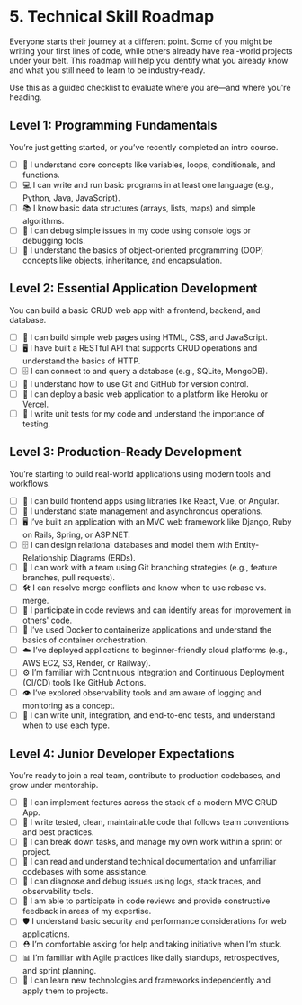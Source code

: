 # 5. Technical Skill Roadmap

Everyone starts their journey at a different point. Some of you might be writing your first lines of code, while others already have real-world projects under your belt. This roadmap will help you identify what you already know and what you still need to learn to be industry-ready.

Use this as a guided checklist to evaluate where you are—and where you're heading.

## Level 1: Programming Fundamentals

You’re just getting started, or you’ve recently completed an intro course.

- [ ] 🧠 I understand core concepts like variables, loops, conditionals, and functions.
- [ ] 💻 I can write and run basic programs in at least one language (e.g., Python, Java, JavaScript).
- [ ] 📚 I know basic data structures (arrays, lists, maps) and simple algorithms.
- [ ] 🐛 I can debug simple issues in my code using console logs or debugging tools.
- [ ] 🧱 I understand the basics of object-oriented programming (OOP) concepts like objects, inheritance, and encapsulation.

## Level 2: Essential Application Development

You can build a basic CRUD web app with a frontend, backend, and database.

- [ ] 🎨 I can build simple web pages using HTML, CSS, and JavaScript.
- [ ] 🖥️ I have built a RESTful API that supports CRUD operations and understand the basics of HTTP.
- [ ] 🗄️ I can connect to and query a database (e.g., SQLite, MongoDB).
- [ ] 🤝 I understand how to use Git and GitHub for version control.
- [ ] 🚀 I can deploy a basic web application to a platform like Heroku or Vercel.
- [ ] 🧪 I write unit tests for my code and understand the importance of testing.

## Level 3: Production-Ready Development

You’re starting to build real-world applications using modern tools and workflows.

- [ ] 🎨 I can build frontend apps using libraries like React, Vue, or Angular.
- [ ] 🧠 I understand state management and asynchronous operations.
- [ ] 🖥️ I’ve built an application with an MVC web framework like Django, Ruby on Rails, Spring, or ASP.NET.
- [ ] 🗄️ I can design relational databases and model them with Entity-Relationship Diagrams (ERDs).
- [ ] 🤝 I can work with a team using Git branching strategies (e.g., feature branches, pull requests).
- [ ] 🛠️ I can resolve merge conflicts and know when to use rebase vs. merge.
- [ ] 🧠 I participate in code reviews and can identify areas for improvement in others' code.
- [ ] 🐳 I’ve used Docker to containerize applications and understand the basics of container orchestration.
- [ ] ☁️ I’ve deployed applications to beginner-friendly cloud platforms (e.g., AWS EC2, S3, Render, or Railway).
- [ ] ⚙️ I’m familiar with Continuous Integration and Continuous Deployment (CI/CD) tools like GitHub Actions.
- [ ] 👁️ I’ve explored observability tools and am aware of logging and monitoring as a concept.
- [ ] 🧪 I can write unit, integration, and end-to-end tests, and understand when to use each type.

## Level 4: Junior Developer Expectations

You’re ready to join a real team, contribute to production codebases, and grow under mentorship.

- [ ] 🧱 I can implement features across the stack of a modern MVC CRUD App.
- [ ] 🧼 I write tested, clean, maintainable code that follows team conventions and best practices.
- [ ] 🧭 I can break down tasks, and manage my own work within a sprint or project.
- [ ] 🧠 I can read and understand technical documentation and unfamiliar codebases with some assistance.
- [ ] 🐛 I can diagnose and debug issues using logs, stack traces, and observability tools.
- [ ] 🤝 I am able to participate in code reviews and provide constructive feedback in areas of my expertise.
- [ ] 🛡️ I understand basic security and performance considerations for web applications.
- [ ] ⛑️ I’m comfortable asking for help and taking initiative when I’m stuck.
- [ ] 📊 I’m familiar with Agile practices like daily standups, retrospectives, and sprint planning.
- [ ] 🧠 I can learn new technologies and frameworks independently and apply them to projects.
